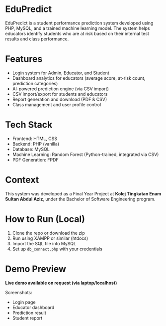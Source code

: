 # EduPredict

EduPredict is a student performance prediction system developed using PHP, MySQL, and a trained machine learning model. The system helps educators identify students who are at risk based on their internal test results and class performance.

# Features

- Login system for Admin, Educator, and Student
- Dashboard analytics for educators (average score, at-risk count, prediction categories)
- AI-powered prediction engine (via CSV import)
- CSV import/export for students and educators
- Report generation and download (PDF & CSV)
- Class management and user profile control

# Tech Stack

- Frontend: HTML, CSS
- Backend: PHP (vanilla)
- Database: MySQL
- Machine Learning: Random Forest (Python-trained, integrated via CSV)
- PDF Generation: FPDF

# Context

This system was developed as a Final Year Project at **Kolej Tingkatan Enam Sultan Abdul Aziz**, under the Bachelor of Software Engineering program.

# How to Run (Local)

1. Clone the repo or download the zip
2. Run using XAMPP or similar (htdocs)
3. Import the SQL file into MySQL
4. Set up `db_connect.php` with your credentials

# Demo Preview

**Live demo available on request (via laptop/localhost)**

Screenshots:
- Login page
- Educator dashboard
- Prediction result
- Student report

